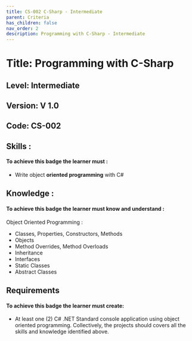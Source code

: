 ```yaml
---
title: CS-002 C-Sharp - Intermediate
parent: Criteria
has_children: false
nav_order: 2
description: Programming with C-Sharp - Intermediate
---
```


# Title: Programming with C-Sharp
## Level: Intermediate
## Version: V 1.0
## Code: CS-002

## Skills :

#### To achieve this badge the learner must :

- Write object **oriented programming** with C#

## Knowledge :

#### To achieve this badge the learner must know and understand :
 Object Oriented Programming :

- Classes, Properties, Constructors, Methods
- Objects
- Method Overrides, Method Overloads
- Inheritance
- Interfaces
- Static Classes
- Abstract Classes

## Requirements

#### To achieve this badge the learner must create:
- At least one (2) C# .NET Standard console application using object oriented programming. Collectively, the projects should covers all the skills and knowledge identified above.
